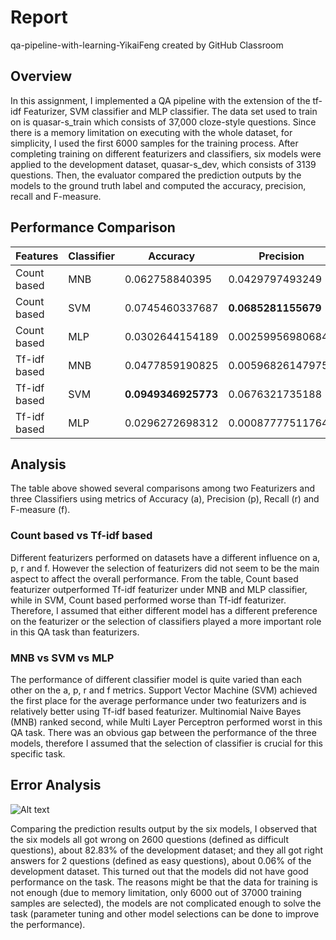 # Report

qa-pipeline-with-learning-YikaiFeng created by GitHub Classroom

## Overview

In this assignment, I implemented a QA pipeline with the extension of the tf-idf Featurizer, SVM classifier and MLP classifier. The data set used to train on is quasar-s_train which consists of 37,000 cloze-style questions. Since there is a memory limitation on executing with the whole dataset, for simplicity, I used the first 6000 samples for the training process. After completing training on different featurizers and classifiers, six models were applied to the development dataset, quasar-s_dev, which consists of 3139 questions. Then, the evaluator compared the prediction outputs by the models to the ground truth label and computed the accuracy, precision, recall and F-measure.

## Performance Comparison

| Features 	   | Classifier | Accuracy            | Precision             | Recall              | F-measure            |
| ------------ | ---------- | ------------------- | --------------------- | ------------------- | -------------------- |
| Count based  | MNB		| 0.062758840395      | 0.0429797493249       | 0.062758840395      | 0.0301701298451      |
| Count based  | SVM		| 0.0745460337687     | **0.0685281155679**   | 0.0745460337687     | 0.0628445053033      |
| Count based  | MLP		| 0.0302644154189     | 0.00259956980684      | 0.0302644154189     | 0.00335852741917     |
| Tf-idf based | MNB		| 0.0477859190825     | 0.00596826147975      | 0.0477859190825     | 0.00932774947469     |
| Tf-idf based | SVM		| **0.0949346925773** | 0.0676321735188       | **0.0949346925773** | **0.0640987975182**  |
| Tf-idf based | MLP		| 0.0296272698312     | 0.000877775117648     | 0.0296272698312     | 0.00170503471182     |

## Analysis

The table above showed several comparisons among two Featurizers and three Classifiers using metrics of Accuracy (a), Precision (p), Recall (r) and F-measure (f).

### Count based vs Tf-idf based

Different featurizers performed on datasets have a different influence on a, p, r and f. However the selection of featurizers did not seem to be the main aspect to affect the overall performance. From the table, Count based featurizer outperformed Tf-idf featurizer under MNB and MLP classifier, while in SVM, Count based performed worse than Tf-idf featurizer. Therefore, I assumed that either different model has a different preference on the featurizer or the selection of classifiers played a more important role in this QA task than featurizers.

### MNB vs SVM vs MLP

The performance of different classifier model is quite varied than each other on the a, p, r and f metrics. Support Vector Machine (SVM) achieved the first place for the average performance under two featurizers and is relatively better using Tf-idf based featurizer. Multinomial Naive Bayes (MNB) ranked second, while Multi Layer Perceptron performed worst in this QA task. There was an obvious gap between the performance of the three models, therefore I assumed that the selection of classifier is crucial for this specific task.

## Error Analysis

![Alt text](result/Error_Analysis.png?raw=true "Title")

Comparing the prediction results output by the six models, I observed that the six models all got wrong on 2600 questions (defined as difficult questions), about 82.83% of the development dataset; and they all got right answers for 2 questions (defined as easy questions), about 0.06% of the development dataset. This turned out that the models did not have good performance on the task. The reasons might be that the data for training is not enough (due to memory limitation, only 6000 out of 37000 training samples are selected), the models are not complicated enough to solve the task (parameter tuning and other model selections can be done to improve the performance).